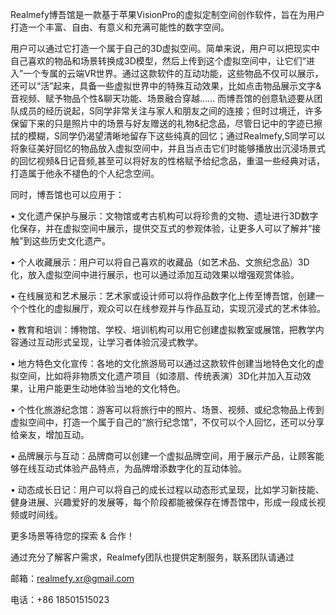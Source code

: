 Realmefy博吾馆是一款基于苹果VisionPro的虚拟定制空间创作软件，旨在为用户打造一个丰富、自由、有意义和充满可能性的数字空间。

用户可以通过它打造一个属于自己的3D虚拟空间。简单来说，用户可以把现实中自己喜欢的物品和场景转换成3D模型，然后上传到这个虚拟空间中，让它们“进入”一个专属的云端VR世界。通过这款软件的互动功能，这些物品不仅可以展示，还可以“活”起来，具备一些虚拟世界中的特殊互动效果，比如点击物品展示文字&音视频、赋予物品个性&聊天功能、场景融合穿越…… 而博吾馆的创意轨迹要从团队成员的经历说起，S同学非常关注与家人和朋友之间的连接；但时过境迁，许多保留下来的只是照片中的场景与好友赠送的礼物&纪念品，尽管日记中的字迹已擦拭的模糊，S同学仍渴望清晰地留存下这些纯真的回忆；通过Realmefy,S同学可以将象征美好回忆的物品放入虚拟空间中，并且当点击它们时能够播放出沉浸场景式的回忆视频&日记音频,甚至可以将好友的性格赋予给纪念品，重温一些经典对话，打造属于他永不褪色的个人纪念空间。

同时，博吾馆也可以应用于：

•	文化遗产保护与展示：文物馆或考古机构可以将珍贵的文物、遗址进行3D数字化保存，并在虚拟空间中展示，提供交互式的参观体验，让更多人可以了解并“接触”到这些历史文化遗产。

•	个人收藏展示：用户可以将自己喜欢的收藏品（如艺术品、文旅纪念品）3D化，放入虚拟空间中进行展示，也可以通过添加互动效果以增强观赏体验。

•	在线展览和艺术展示：艺术家或设计师可以将作品数字化上传至博吾馆，创建一个个性化的虚拟展厅，观众可以在线参观并与作品互动，实现沉浸式的艺术体验。

•	教育和培训：博物馆、学校、培训机构可以用它创建虚拟教室或展馆，把教学内容通过互动形式呈现，让学习者体验沉浸式教学。

•	地方特色文化宣传：各地的文化旅游局可以通过这款软件创建当地特色文化的虚拟空间，比如将非物质文化遗产项目（如漆扇、传统表演）3D化并加入互动效果，让用户能更生动地体验当地的文化特色。

•	个性化旅游纪念馆：游客可以将旅行中的照片、场景、视频、或纪念物品上传到虚拟空间中，打造一个属于自己的“旅行纪念馆”，不仅可以个人回忆，还可以分享给亲友，增加互动。

•	品牌展示与互动：品牌商可以创建一个虚拟品牌空间，用于展示产品，让顾客能够在线互动式体验产品特点，为品牌增添数字化的互动体验。

•	动态成长日记：用户可以将自己的成长过程以动态形式呈现，比如学习新技能、健身进展、兴趣爱好的发展等，每个阶段都能被保存在博吾馆中，形成一段成长视频或时间线。

更多场景等待您的探索 & 合作！

通过充分了解客户需求，Realmefy团队也提供定制服务，联系团队请通过

邮箱：realmefy.xr@gmail.com

电话：+86 18501515023 

